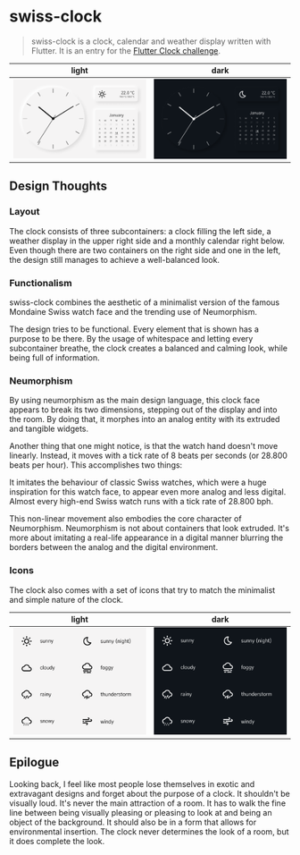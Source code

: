 # swiss-clock

> swiss-clock is a clock, calendar and weather display written with Flutter. It is an entry for the [Flutter Clock challenge](https://flutter.dev/clock).

light             |  dark
:-------------------------:|:-------------------------:
![image of swiss clock](https://github.com/beanduong/swiss-clock/blob/master/images/light.png) | ![image of swiss clock](https://github.com/beanduong/swiss-clock/blob/master/images/dark.png)

## Design Thoughts

### Layout

The clock consists of three subcontainers: a clock filling the left side, a weather display in the upper right side and a monthly calendar right below. Even though there are two containers on the right side and one in the left, the design still manages to achieve a well-balanced look.

### Functionalism

swiss-clock combines the aesthetic of a minimalist version of the famous Mondaine Swiss watch face and the trending use of Neumorphism.

The design tries to be functional. Every element that is shown has a purpose to be there. By the usage of whitespace and letting every subcontainer breathe, the clock creates a balanced and calming look, while being full of information.

### Neumorphism

By using neumorphism as the main design language, this clock face appears to break its two dimensions, stepping out of the display and into the room. By doing that, it morphes into an analog entity with its extruded and tangible widgets. 

Another thing that one might notice, is that the watch hand doesn't move linearly. Instead, it moves with a tick rate of 8 beats per seconds (or 28.800 beats per hour). This accomplishes two things: 

It imitates the behaviour of classic Swiss watches, which were a huge inspiration for this watch face, to appear even more analog and less digital. Almost every high-end Swiss watch runs with a tick rate of 28.800 bph.

This non-linear movement also embodies the core character of Neumorphism. Neumorphism is not about containers that look extruded. It's more about imitating a real-life appearance in a digital manner blurring the borders between the analog and the digital environment.

### Icons

The clock also comes with a set of icons that try to match the minimalist and simple nature of the clock.

light             |  dark
:-------------------------:|:-------------------------:
![image of light icon set](https://github.com/beanduong/swiss-clock/blob/master/images/icons_light.png) | ![image of dark icon set](https://github.com/beanduong/swiss-clock/blob/master/images/icons_dark.png)

## Epilogue

Looking back, I feel like most people lose themselves in exotic and extravagant designs and forget about the purpose of a clock.
It shouldn't be visually loud. It's never the main attraction of a room. It has to walk the fine line between being visually pleasing or pleasing to look at and being an object of the background. It should also be in a form that allows for environmental insertion. The clock never determines the look of a room, but it does complete the look.
